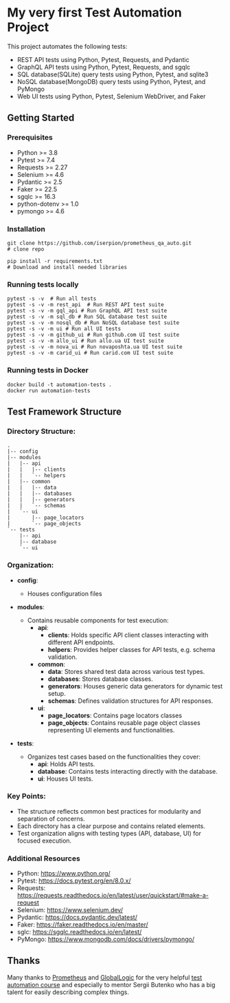 # My very first Test Automation Project

This project automates the following tests:
- REST API tests using Python, Pytest, Requests, and Pydantic
- GraphQL API tests using Python, Pytest, Requests, and sgqlc
- SQL database(SQLite) query tests using Python, Pytest, and sqlite3
- NoSQL database(MongoDB) query tests using Python, Pytest, and PyMongo
- Web UI tests using Python, Pytest, Selenium WebDriver, and Faker

## Getting Started
### Prerequisites
- Python >= 3.8
- Pytest >= 7.4
- Requests >= 2.27
- Selenium >= 4.6
- Pydantic >= 2.5
- Faker >= 22.5
- sgqlc >= 16.3
- python-dotenv >= 1.0
- pymongo >= 4.6

### Installation

```
git clone https://github.com/iserpion/prometheus_qa_auto.git
# clone repo

pip install -r requirements.txt
# Download and install needed libraries
```

### Running tests locally
```
pytest -s -v  # Run all tests
pytest -s -v -m rest_api  # Run REST API test suite
pytest -s -v -m gql_api # Run GraphQL API test suite
pytest -s -v -m sql_db # Run SQL database test suite
pytest -s -v -m nosql_db # Run NoSQL database test suite
pytest -s -v -m ui # Run all UI tests
pytest -s -v -m github_ui # Run github.com UI test suite
pytest -s -v -m allo_ui # Run allo.ua UI test suite
pytest -s -v -m nova_ui # Run novaposhta.ua UI test suite
pytest -s -v -m carid_ui # Run carid.com UI test suite

```

### Running tests in Docker
```
docker build -t automation-tests .
docker run automation-tests
```

## Test Framework Structure
### Directory Structure:
```
.
|-- config
|-- modules
|   |-- api
|   |   |-- clients
|   |   `-- helpers
|   |-- common
|   |   |-- data
|   |   |-- databases
|   |   |-- generators
|   |   `-- schemas
|   `-- ui
|       |-- page_locators
|       `-- page_objects
`-- tests
    |-- api
    |-- database
    `-- ui

```
### Organization:

- **config**:
  - Houses configuration files 

- **modules**:
  - Contains reusable components for test execution:
    - **api**:
        - **clients**: Holds specific API client classes interacting with different API endpoints.
        - **helpers**: Provides helper classes for API tests, e.g. schema validation.
    - **common**:
      - **data**: Stores shared test data across various test types.
      - **databases**: Stores database classes.
      - **generators**: Houses generic data generators for dynamic test setup.
      - **schemas**: Defines validation structures for API responses.
    - **ui**:
      - **page_locators**: Contains page locators classes
      - **page_objects**: Contains reusable page object classes representing UI elements and functionalities.
- **tests**:
  - Organizes test cases based on the functionalities they cover:
    - **api**: Holds API tests.
    - **database**: Contains tests interacting directly with the database.
    - **ui**: Houses UI tests.

### Key Points:

- The structure reflects common best practices for modularity and separation of concerns.
- Each directory has a clear purpose and contains related elements.
- Test organization aligns with testing types (API, database, UI) for focused execution.

### Additional Resources
- Python: https://www.python.org/
- Pytest: https://docs.pytest.org/en/8.0.x/
- Requests: https://requests.readthedocs.io/en/latest/user/quickstart/#make-a-request
- Selenium: https://www.selenium.dev/
- Pydantic: https://docs.pydantic.dev/latest/
- Faker: https://faker.readthedocs.io/en/master/
- sglc: https://sgqlc.readthedocs.io/en/latest/
- PyMongo: https://www.mongodb.com/docs/drivers/pymongo/

## Thanks
Many thanks to [Prometheus](https://prometheus.org.ua/) and [GlobalLogic](https://www.globallogic.com/ua/) for the very helpful [test automation course](https://prometheus.org.ua/prometheus-plus/automatic-software-testing/)
and especially to mentor Sergii Butenko who has a big talent for easily describing complex things.


